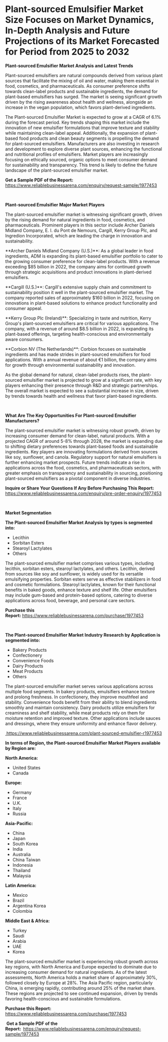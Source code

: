<p><h1>Plant-sourced Emulsifier Market Size Focuses on Market Dynamics, In-Depth Analysis and Future Projections of its Market Forecasted for Period from 2025 to 2032</h1></p><p><strong>Plant-sourced Emulsifier Market Analysis and Latest Trends</strong></p>
<p><p>Plant-sourced emulsifiers are natural compounds derived from various plant sources that facilitate the mixing of oil and water, making them essential in food, cosmetics, and pharmaceuticals. As consumer preference shifts towards clean-label products and sustainable ingredients, the demand for plant-based emulsifiers has surged. The market is seeing significant growth driven by the rising awareness about health and wellness, alongside an increase in the vegan population, which favors plant-derived ingredients.</p><p>The Plant-sourced Emulsifier Market is expected to grow at a CAGR of 6.1% during the forecast period. Key trends shaping this market include the innovation of new emulsifier formulations that improve texture and stability while maintaining clean-label appeal. Additionally, the expansion of plant-based food products and clean beauty segments is propelling the demand for plant-sourced emulsifiers. Manufacturers are also investing in research and development to explore diverse plant sources, enhancing the functional and nutritional profiles of emulsifiers. Market players are increasingly focusing on ethically sourced, organic options to meet consumer demand for sustainability and transparency. This trend is likely to define the future landscape of the plant-sourced emulsifier market.</p></p>
<p><strong>Get a Sample PDF of the Report:&nbsp;</strong> <a href="https://www.reliablebusinessarena.com/enquiry/request-sample/1977453?utm_campaign=3009&utm_medium=2&utm_source=Github&utm_content=ia&utm_term=19042025&utm_id=plant-sourced-emulsifier">https://www.reliablebusinessarena.com/enquiry/request-sample/1977453</a></p>
<p>&nbsp;</p>
<p><strong>Plant-sourced Emulsifier Major Market Players</strong></p>
<p><p>The plant-sourced emulsifier market is witnessing significant growth, driven by the rising demand for natural ingredients in food, cosmetics, and pharmaceuticals. Prominent players in this sector include Archer Daniels Midland Company, E. I. du Pont de Nemours, Cargill, Kerry Group Plc, and Ingredion Incorporated, which are leading the charge in innovation and sustainability.</p><p>**Archer Daniels Midland Company (U.S.)**: As a global leader in food ingredients, ADM is expanding its plant-based emulsifier portfolio to cater to the growing consumer preference for clean-label products. With a revenue exceeding $85 billion in 2022, the company aims for continued growth through strategic acquisitions and product innovations in plant-derived emulsifiers.</p><p>**Cargill (U.S.)**: Cargill's extensive supply chain and commitment to sustainability position it well in the plant-sourced emulsifier market. The company reported sales of approximately $160 billion in 2022, focusing on innovations in plant-based solutions to enhance product functionality and consumer appeal.</p><p>**Kerry Group Plc (Ireland)**: Specializing in taste and nutrition, Kerry Group's plant-sourced emulsifiers are critical for various applications. The company, with a revenue of around $8.5 billion in 2022, is expanding its plant-based offerings, targeting health-conscious and environmentally aware consumers.</p><p>**Corbion NV (The Netherlands)**: Corbion focuses on sustainable ingredients and has made strides in plant-sourced emulsifiers for food applications. With a annual revenue of about €1 billion, the company aims for growth through environmental sustainability and innovation.</p><p>As the global demand for natural, clean-label products rises, the plant-sourced emulsifier market is projected to grow at a significant rate, with key players enhancing their presence through R&D and strategic partnerships. The overall market is expected to see a substantial increase in size, driven by trends towards health and wellness that favor plant-based ingredients.</p></p>
<p>&nbsp;</p>
<p><strong>What Are The Key Opportunities For Plant-sourced Emulsifier Manufacturers?</strong></p>
<p><p>The plant-sourced emulsifier market is witnessing robust growth, driven by increasing consumer demand for clean-label, natural products. With a projected CAGR of around 5-8% through 2028, the market is expanding due to shifting dietary preferences towards plant-based foods and sustainable ingredients. Key players are innovating formulations derived from sources like soy, sunflower, and canola. Regulatory support for natural emulsifiers is further enhancing market prospects. Future trends indicate a rise in applications across the food, cosmetics, and pharmaceuticals sectors, with greater emphasis on transparency and sustainability in sourcing, positioning plant-sourced emulsifiers as a pivotal component in diverse industries.</p></p>
<p><strong>Inquire or Share Your Questions If Any Before Purchasing This Report:</strong> <a href="https://www.reliablebusinessarena.com/enquiry/pre-order-enquiry/1977453?utm_campaign=3009&utm_medium=2&utm_source=Github&utm_content=ia&utm_term=19042025&utm_id=plant-sourced-emulsifier">https://www.reliablebusinessarena.com/enquiry/pre-order-enquiry/1977453</a></p>
<p>&nbsp;</p>
<p><strong>Market Segmentation</strong></p>
<p><strong>The Plant-sourced Emulsifier Market Analysis by types is segmented into:</strong></p>
<p><ul><li>Lecithin</li><li>Sorbitan Esters</li><li>Stearoyl Lactylates</li><li>Others</li></ul></p>
<p><p>The plant-sourced emulsifier market comprises various types, including lecithin, sorbitan esters, stearoyl lactylates, and others. Lecithin, derived from sources like soy and sunflower, is widely used for its versatile emulsifying properties. Sorbitan esters serve as effective stabilizers in food and cosmetic formulations. Stearoyl lactylates, known for their functional benefits in baked goods, enhance texture and shelf life. Other emulsifiers may include gum-based and protein-based options, catering to diverse applications across food, beverage, and personal care sectors.</p></p>
<p><strong>Purchase this Report:&nbsp;</strong><a href="https://www.reliablebusinessarena.com/purchase/1977453?utm_campaign=3009&utm_medium=2&utm_source=Github&utm_content=ia&utm_term=19042025&utm_id=plant-sourced-emulsifier">https://www.reliablebusinessarena.com/purchase/1977453</a></p>
<p>&nbsp;</p>
<p><strong>The Plant-sourced Emulsifier Market Industry Research by Application is segmented into:</strong></p>
<p><ul><li>Bakery Products</li><li>Confectionery</li><li>Convenience Foods</li><li>Dairy Products</li><li>Meat Products</li><li>Others</li></ul></p>
<p><p>The plant-sourced emulsifier market serves various applications across multiple food segments. In bakery products, emulsifiers enhance texture and prolong freshness. In confectionery, they improve mouthfeel and stability. Convenience foods benefit from their ability to blend ingredients smoothly and maintain consistency. Dairy products utilize emulsifiers for creaminess and shelf stability, while meat products rely on them for moisture retention and improved texture. Other applications include sauces and dressings, where they ensure uniformity and enhance flavor delivery.</p></p>
<p><a href="https://www.reliablebusinessarena.com/plant-sourced-emulsifier-r1977453?utm_campaign=3009&utm_medium=2&utm_source=Github&utm_content=ia&utm_term=19042025&utm_id=plant-sourced-emulsifier">&nbsp;https://www.reliablebusinessarena.com/plant-sourced-emulsifier-r1977453</a></p>
<p><strong>In terms of Region, the Plant-sourced Emulsifier Market Players available by Region are:</strong></p>
<p>
    <p> <strong> North America: </strong>
        <ul>
            <li>United States</li>
            <li>Canada</li>
        </ul>
        </p> 
    <p> <strong> Europe: </strong>
        <ul>
            <li>Germany</li>
            <li>France</li>
            <li>U.K.</li>
            <li>Italy</li>
            <li>Russia</li>
        </ul>
        </p> 
    <p> <strong> Asia-Pacific: </strong>
        <ul>
            <li>China</li>
            <li>Japan</li>
            <li>South Korea</li>
            <li>India</li>
            <li>Australia</li>
            <li>China Taiwan</li>
            <li>Indonesia</li>
            <li>Thailand</li>
            <li>Malaysia</li>
        </ul>
        </p> 
    <p> <strong> Latin America: </strong>
        <ul>
            <li>Mexico</li>
            <li>Brazil</li>
            <li>Argentina Korea</li>
            <li>Colombia</li>
        </ul>
        </p> 
    <p> <strong> Middle East & Africa: </strong>
        <ul>
            <li>Turkey</li>
            <li>Saudi</li>
            <li>Arabia</li>
            <li>UAE</li>
            <li>Korea</li>
        </ul>
    </p>
    </p>
<p><p>The plant-sourced emulsifier market is experiencing robust growth across key regions, with North America and Europe expected to dominate due to increasing consumer demand for natural ingredients. As of the latest assessments, North America holds a market share of approximately 30%, followed closely by Europe at 28%. The Asia Pacific region, particularly China, is emerging rapidly, contributing around 25% of the market share. These regions are projected to see continued expansion, driven by trends favoring health-conscious and sustainable formulations.</p></p>
<p><strong>Purchase this Report: </strong><a href="https://www.reliablebusinessarena.com/purchase/1977453?utm_campaign=3009&utm_medium=2&utm_source=Github&utm_content=ia&utm_term=19042025&utm_id=plant-sourced-emulsifier">https://www.reliablebusinessarena.com/purchase/1977453</a></p>
<p>&nbsp;<strong>Get a Sample PDF of the Report:&nbsp;&nbsp;</strong><a href="https://www.reliablebusinessarena.com/enquiry/request-sample/1977453?utm_campaign=3009&utm_medium=2&utm_source=Github&utm_content=ia&utm_term=19042025&utm_id=plant-sourced-emulsifier">https://www.reliablebusinessarena.com/enquiry/request-sample/1977453</a></p>
<p><strong></strong></p>
<p><p></p><p></p><p></p></p>